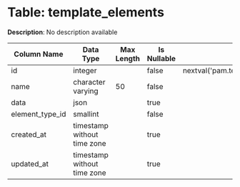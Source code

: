 # Table: template_elements

**Description**: No description available

| Column Name | Data Type | Max Length | Is Nullable | Default | Primary Key | Foreign Key |
|-------------|-----------|------------|-------------|---------|-------------|-------------|
| id | integer |  | false | nextval('pam.template_elements_id_seq'::regclass) | template_elements | template_elements |
| name | character varying | 50 | false |  |  |  |
| data | json |  | true |  |  |  |
| element_type_id | smallint |  | false |  | template_elements | template_elements |
| created_at | timestamp without time zone |  | true |  |  |  |
| updated_at | timestamp without time zone |  | true |  |  |  |
